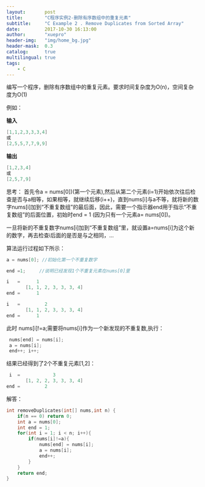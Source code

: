 ```yaml
---
layout:       post
title:        "C程序实例2-删除有序数组中的重复元素"
subtitle:     "C Example 2 . Remove Duplicates from Sorted Array"
date:         2017-10-30 16:13:00
author:       "xuepro"
header-img:   "img/home_bg.jpg"
header-mask:  0.3
catalog:      true
multilingual: true
tags:
    - C
---
```


编写一个程序，删除有序数组中的重复元素。要求时间复杂度为O(n)，空间复杂度为O(1) 

例如：

**输入** 
```c
[1,1,2,3,3,3,4]
或
[2,5,5,7,7,9,9]
```
**输出** 
```c
[1,2,3,4]
或
[2,5,7,9]
```

思考：
首先令a = nums[0])(第一个元素),然后从第二个元素(i=1)开始依次往后检查是否与a相等，如果相等，就继续后移(i++)，直到nums[i]与a不等，就将新的数字nums[i]加到“不重复数组”的最后面，因此，需要一个指示器end用于指示“不重复数组”的后面位置，初始时end = 1 (因为只有一个元素a= nums[0])。

一旦将新的不重复数字nums[i]加到“不重复数组”里，就设置a=nums[i]为这个新的数字，再去检查i后面的是否是与之相同，...

算法运行过程如下所示：
```c  
a = nums[0]; //初始化第一个不重复数字

end =1;     //说明已经发现1个不重复元素在nums[0]里

i   =      1  
       [1, 1, 2, 3, 3, 3, 4]
end =      1
```

```c
i   =         2
       [1, 1, 2, 3, 3, 3, 4]
end =      1
```

此时 nums[i]!=a;需要将nums[i]作为一个新发现的不重复数,执行：
```c
 nums[end] = nums[i];
 a = nums[i]; 
 end++; i++;
```
结果已经得到了2个不重复元素[1,2]：

```c
 i  =            3
       [1, 2, 2, 3, 3, 3, 4]
end =         2
```

解答：
```c
int removeDuplicates(int[] nums,int n) {
    if(n == 0) return 0;
    int a = nums[0];
    int end = 1; 
    for(int i = 1; i < n; i++){
        if(nums[i]!=a){
            nums[end] = nums[i];
            a = nums[i];
            end++;
        }
    }
    return end;
}
```

